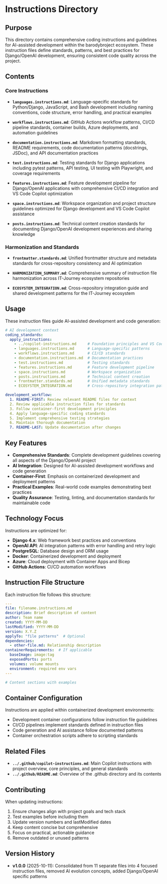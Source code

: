 # Instructions Directory

## Purpose

This directory contains comprehensive coding instructions and guidelines for AI-assisted development within the barodybroject ecosystem. These instruction files define standards, patterns, and best practices for Django/OpenAI development, ensuring consistent code quality across the project.

## Contents

### Core Instructions

- **`languages.instructions.md`**: Language-specific standards for Python/Django, JavaScript, and Bash development including naming conventions, code structure, error handling, and practical examples

- **`workflows.instructions.md`**: GitHub Actions workflow patterns, CI/CD pipeline standards, container builds, Azure deployments, and automation guidelines

- **`documentation.instructions.md`**: Markdown formatting standards, README requirements, code documentation patterns (docstrings, JSDoc), and API documentation practices

- **`test.instructions.md`**: Testing standards for Django applications including pytest patterns, API testing, UI testing with Playwright, and coverage requirements

- **`features.instructions.md`**: Feature development pipeline for Django/OpenAI applications with comprehensive CI/CD integration and VS Code Copilot optimization

- **`space.instructions.md`**: Workspace organization and project structure guidelines optimized for Django development and VS Code Copilot assistance

- **`posts.instructions.md`**: Technical content creation standards for documenting Django/OpenAI development experiences and sharing knowledge

### Harmonization and Standards

- **`frontmatter.standards.md`**: Unified frontmatter structure and metadata standards for cross-repository consistency and AI optimization

- **`HARMONIZATION_SUMMARY.md`**: Comprehensive summary of instruction file harmonization across IT-Journey ecosystem repositories

- **`ECOSYSTEM_INTEGRATION.md`**: Cross-repository integration guide and shared development patterns for the IT-Journey ecosystem

## Usage

These instruction files guide AI-assisted development and code generation:

```yaml
# AI development context
coding_standards:
  apply_instructions:
    - ../copilot-instructions.md     # Foundation principles and VS Code Copilot optimization
    - languages.instructions.md      # Language-specific patterns
    - workflows.instructions.md      # CI/CD standards
    - documentation.instructions.md  # Documentation practices
    - test.instructions.md           # Testing standards
    - features.instructions.md       # Feature development pipeline
    - space.instructions.md          # Workspace organization
    - posts.instructions.md          # Technical content creation
    - frontmatter.standards.md       # Unified metadata standards
    - ECOSYSTEM_INTEGRATION.md       # Cross-repository integration patterns

development_workflow:
  1. README-FIRST: Review relevant README files for context
  2. Review applicable instruction files for standards
  3. Follow container-first development principles
  4. Apply language-specific coding standards
  5. Implement comprehensive testing strategies
  6. Maintain thorough documentation
  7. README-LAST: Update documentation after changes
```

## Key Features

- **Comprehensive Standards**: Complete development guidelines covering all aspects of the Django/OpenAI project
- **AI Integration**: Designed for AI-assisted development workflows and code generation
- **Container-First**: Emphasis on containerized development and deployment patterns
- **Practical Examples**: Real-world code examples demonstrating best practices
- **Quality Assurance**: Testing, linting, and documentation standards for maintainable code

## Technology Focus

Instructions are optimized for:
- **Django 4.x**: Web framework best practices and conventions
- **OpenAI API**: AI integration patterns with error handling and retry logic
- **PostgreSQL**: Database design and ORM usage
- **Docker**: Containerized development and deployment
- **Azure**: Cloud deployment with Container Apps and Bicep
- **GitHub Actions**: CI/CD automation workflows

## Instruction File Structure

Each instruction file follows this structure:

```yaml
---
file: filename.instructions.md
description: Brief description of content
author: Team name
created: YYYY-MM-DD
lastModified: YYYY-MM-DD
version: X.Y.Z
applyTo: "file patterns"  # Optional
dependencies:
  - other-file.md: Relationship description
containerRequirements:  # If applicable
  baseImage: image:tag
  exposedPorts: ports
  volumes: volume mounts
  environment: required env vars
---

# Content sections with examples
```

## Container Configuration

Instructions are applied within containerized development environments:
- Development container configurations follow instruction file guidelines
- CI/CD pipelines implement standards defined in instruction files
- Code generation and AI assistance follow documented patterns
- Container orchestration scripts adhere to scripting standards

## Related Files

- **`../.github/copilot-instructions.md`**: Main Copilot instructions with project overview, core principles, and general standards
- **`../.github/README.md`**: Overview of the .github directory and its contents

## Contributing

When updating instructions:

1. Ensure changes align with project goals and tech stack
2. Test examples before including them
3. Update version numbers and lastModified dates
4. Keep content concise but comprehensive
5. Focus on practical, actionable guidance
6. Remove outdated or unused patterns

## Version History

- **v1.0.0** (2025-10-11): Consolidated from 11 separate files into 4 focused instruction files, removed AI evolution concepts, added Django/OpenAI specific patterns

